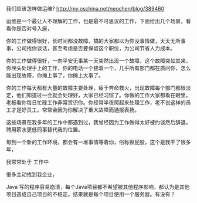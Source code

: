 我们应该怎样做运维?
http://my.oschina.net/neochen/blog/389460

运维是一个最让人不理解的工作，也是最不可思议的工作，下面给出几个场景，看看你是否对号入座，


你的工作做得很好，长时间都没故障，搞的大家都以为你没事情做，天天无所事事，公司找你谈话，甚至考虑是否要保留这个职位，为公司节省人力成本。

你的工作做得很好，一向平安无事某一天突然出现一个故障，这个故障突如其来，你埋头处理手上的工作，你的电话一个接着一个，几乎所有部门都在质问你，怎么能出现故障，你摊上事了，你摊上大事了。

你的工作每天都有大量的故障主要处理，疲于奔命救火，出现故障每个部门都很淡定，他们知道过一会就会处理好，大家已经习惯了。你做的工作大家都看在眼里，老板看你每日忙碌工作非常赏识你。你经常半夜爬起来处理工作，老不说这样的员工才是好员工。常常会因为你解决了重大故障而通报表扬。



这些场景在我多年的工作中都遇到过，我曾经因为工作做得太好被约谈然后辞退，聘用薪水更低同事替代我的位置。


每到一个新的工作环境，都会有一堆事情等着你，俗称擦屁股，这个是我干了很多年，

我常常处于 工作中

很多主动找到我企业，

Java 写的程序容易崩溃，每个Java项目都不希望被其他程序影响，都认为是其他项目造成自己项目的不稳定。结果就是每个项目使用一个服务器。有没有？
